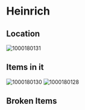 # Heinrich

## Location 
![1000180131](e7b2c56860404b2254579b68f12910ee_MD5.jpg)


## Items in it
![1000180130](3b48352cab2f93ada9e422d22941c603_MD5.jpg)
![1000180128](4b15ff4bf37f50f54f4faf5816690135_MD5.jpg)


## Broken Items
